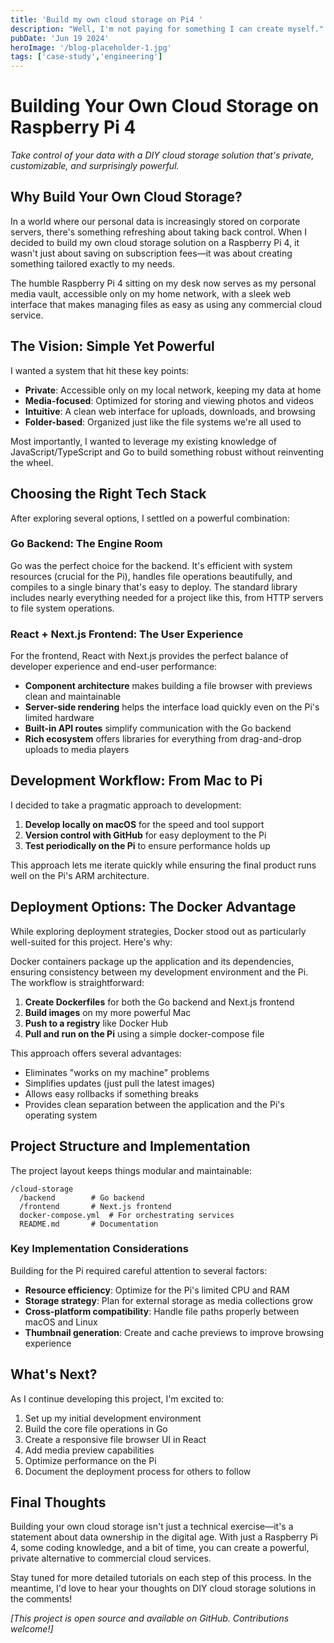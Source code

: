 ```yaml
---
title: 'Build my own cloud storage on Pi4 '
description: "Well, I'm not paying for something I can create myself."
pubDate: 'Jun 19 2024'
heroImage: '/blog-placeholder-1.jpg'
tags: ['case-study','engineering']
---
```


# Building Your Own Cloud Storage on Raspberry Pi 4

*Take control of your data with a DIY cloud storage solution that's private, customizable, and surprisingly powerful.*


## Why Build Your Own Cloud Storage?

In a world where our personal data is increasingly stored on corporate servers, there's something refreshing about taking back control. When I decided to build my own cloud storage solution on a Raspberry Pi 4, it wasn't just about saving on subscription fees—it was about creating something tailored exactly to my needs.

The humble Raspberry Pi 4 sitting on my desk now serves as my personal media vault, accessible only on my home network, with a sleek web interface that makes managing files as easy as using any commercial cloud service.

## The Vision: Simple Yet Powerful

I wanted a system that hit these key points:

- **Private**: Accessible only on my local network, keeping my data at home
- **Media-focused**: Optimized for storing and viewing photos and videos
- **Intuitive**: A clean web interface for uploads, downloads, and browsing
- **Folder-based**: Organized just like the file systems we're all used to

Most importantly, I wanted to leverage my existing knowledge of JavaScript/TypeScript and Go to build something robust without reinventing the wheel.

## Choosing the Right Tech Stack

After exploring several options, I settled on a powerful combination:

### Go Backend: The Engine Room

Go was the perfect choice for the backend. It's efficient with system resources (crucial for the Pi), handles file operations beautifully, and compiles to a single binary that's easy to deploy. The standard library includes nearly everything needed for a project like this, from HTTP servers to file system operations.

### React + Next.js Frontend: The User Experience

For the frontend, React with Next.js provides the perfect balance of developer experience and end-user performance:

- **Component architecture** makes building a file browser with previews clean and maintainable
- **Server-side rendering** helps the interface load quickly even on the Pi's limited hardware
- **Built-in API routes** simplify communication with the Go backend
- **Rich ecosystem** offers libraries for everything from drag-and-drop uploads to media players

## Development Workflow: From Mac to Pi

I decided to take a pragmatic approach to development:

1. **Develop locally on macOS** for the speed and tool support
2. **Version control with GitHub** for easy deployment to the Pi
3. **Test periodically on the Pi** to ensure performance holds up

This approach lets me iterate quickly while ensuring the final product runs well on the Pi's ARM architecture.

## Deployment Options: The Docker Advantage

While exploring deployment strategies, Docker stood out as particularly well-suited for this project. Here's why:

Docker containers package up the application and its dependencies, ensuring consistency between my development environment and the Pi. The workflow is straightforward:

1. **Create Dockerfiles** for both the Go backend and Next.js frontend
2. **Build images** on my more powerful Mac
3. **Push to a registry** like Docker Hub
4. **Pull and run on the Pi** using a simple docker-compose file

This approach offers several advantages:
- Eliminates "works on my machine" problems
- Simplifies updates (just pull the latest images)
- Allows easy rollbacks if something breaks
- Provides clean separation between the application and the Pi's operating system

## Project Structure and Implementation

The project layout keeps things modular and maintainable:

```
/cloud-storage
  /backend        # Go backend
  /frontend       # Next.js frontend
  docker-compose.yml  # For orchestrating services
  README.md       # Documentation
```

### Key Implementation Considerations

Building for the Pi required careful attention to several factors:

- **Resource efficiency**: Optimize for the Pi's limited CPU and RAM
- **Storage strategy**: Plan for external storage as media collections grow
- **Cross-platform compatibility**: Handle file paths properly between macOS and Linux
- **Thumbnail generation**: Create and cache previews to improve browsing experience

## What's Next?

As I continue developing this project, I'm excited to:

1. Set up my initial development environment
2. Build the core file operations in Go
3. Create a responsive file browser UI in React
4. Add media preview capabilities
5. Optimize performance on the Pi
6. Document the deployment process for others to follow

## Final Thoughts

Building your own cloud storage isn't just a technical exercise—it's a statement about data ownership in the digital age. With just a Raspberry Pi 4, some coding knowledge, and a bit of time, you can create a powerful, private alternative to commercial cloud services.

Stay tuned for more detailed tutorials on each step of this process. In the meantime, I'd love to hear your thoughts on DIY cloud storage solutions in the comments!

*[This project is open source and available on GitHub. Contributions welcome!]*